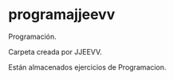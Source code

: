 # programajjeevv
Programación.


Carpeta creada por JJEEVV.

Están almacenados ejercicios de Programacion.
